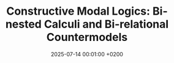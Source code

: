 ---
title:          "Constructive Modal Logics: Bi-nested Calculi and Bi-relational Countermodels"
date:           2025-07-14 00:01:00 +0200
selected:       false
pub:            "31st Workshop on Logic, Language, Information and Computation (WoLLIC 2025)"
# pub_pre:        "Submitted to "
# pub_post:       'Under review.'
# pub_last:       " "
pub_last:       ' <span class="badge badge-pill badge-publication badge-success">conference paper</span>'
# pub_date:       "2024"

#abstract: >-
  #abstract
cover:          /assets/images/covers/cover-ck.png
authors:
  - Han Gao
  - Nicola Olivetti

links:
  Conference page: https://wollic2025.github.io
  Proceedings: https://link.springer.com/book/10.1007/978-3-031-99536-1
  Paper: https://link.springer.com/chapter/10.1007/978-3-031-99536-1_13
---